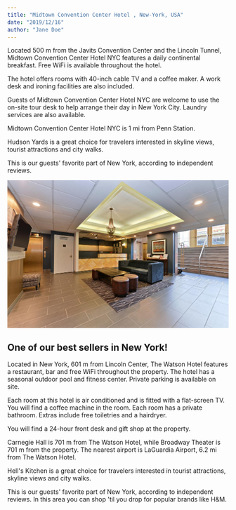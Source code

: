 ```yaml
---
title: "Midtown Convention Center Hotel , New-York, USA"
date: "2019/12/16"
author: "Jane Doe"
---
```


Located 500 m from the Javits Convention Center and the Lincoln Tunnel, Midtown Convention Center Hotel NYC features a daily continental breakfast. Free WiFi is available throughout the hotel.

The hotel offers rooms with 40-inch cable TV and a coffee maker. A work desk and ironing facilities are also included.

Guests of Midtown Convention Center Hotel NYC are welcome to use the on-site tour desk to help arrange their day in New York City. Laundry services are also available.

Midtown Convention Center Hotel NYC is 1 mi from Penn Station.

Hudson Yards is a great choice for travelers interested in skyline views, tourist attractions and city walks.

This is our guests' favorite part of New York, according to independent reviews.

![slika3](./nyusa.jpg)

## One of our best sellers in New York!

Located in New York, 601 m from Lincoln Center, The Watson Hotel features a restaurant, bar and free WiFi throughout the property. The hotel has a seasonal outdoor pool and fitness center. Private parking is available on site.

Each room at this hotel is air conditioned and is fitted with a flat-screen TV. You will find a coffee machine in the room. Each room has a private bathroom. Extras include free toiletries and a hairdryer.

You will find a 24-hour front desk and gift shop at the property.

Carnegie Hall is 701 m from The Watson Hotel, while Broadway Theater is 701 m from the property. The nearest airport is LaGuardia Airport, 6.2 mi from The Watson Hotel.

Hell's Kitchen is a great choice for travelers interested in tourist attractions, skyline views and city walks.

This is our guests' favorite part of New York, according to independent reviews. In this area you can shop 'til you drop for popular brands like H&M.
